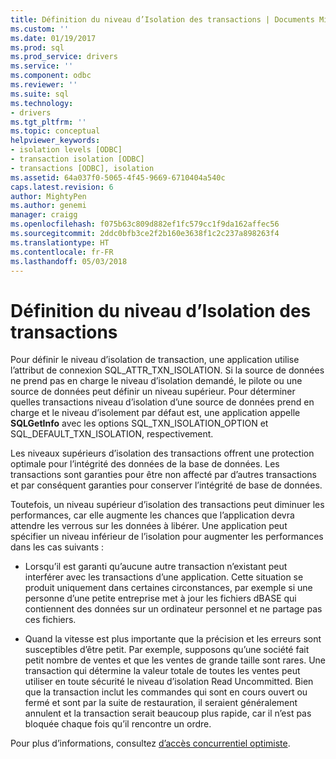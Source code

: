 ```yaml
---
title: Définition du niveau d’Isolation des transactions | Documents Microsoft
ms.custom: ''
ms.date: 01/19/2017
ms.prod: sql
ms.prod_service: drivers
ms.service: ''
ms.component: odbc
ms.reviewer: ''
ms.suite: sql
ms.technology:
- drivers
ms.tgt_pltfrm: ''
ms.topic: conceptual
helpviewer_keywords:
- isolation levels [ODBC]
- transaction isolation [ODBC]
- transactions [ODBC], isolation
ms.assetid: 64a037f0-5065-4f45-9669-6710404a540c
caps.latest.revision: 6
author: MightyPen
ms.author: genemi
manager: craigg
ms.openlocfilehash: f075b63c809d882ef1fc579cc1f9da162affec56
ms.sourcegitcommit: 2ddc0bfb3ce2f2b160e3638f1c2c237a898263f4
ms.translationtype: HT
ms.contentlocale: fr-FR
ms.lasthandoff: 05/03/2018
---
```

# <a name="setting-the-transaction-isolation-level"></a>Définition du niveau d’Isolation des transactions
Pour définir le niveau d’isolation de transaction, une application utilise l’attribut de connexion SQL_ATTR_TXN_ISOLATION. Si la source de données ne prend pas en charge le niveau d’isolation demandé, le pilote ou une source de données peut définir un niveau supérieur. Pour déterminer quelles transactions niveau d’isolation d’une source de données prend en charge et le niveau d’isolement par défaut est, une application appelle **SQLGetInfo** avec les options SQL_TXN_ISOLATION_OPTION et SQL_DEFAULT_TXN_ISOLATION, respectivement.  
  
 Les niveaux supérieurs d’isolation des transactions offrent une protection optimale pour l’intégrité des données de la base de données. Les transactions sont garanties pour être non affecté par d’autres transactions et par conséquent garanties pour conserver l’intégrité de base de données.  
  
 Toutefois, un niveau supérieur d’isolation des transactions peut diminuer les performances, car elle augmente les chances que l’application devra attendre les verrous sur les données à libérer. Une application peut spécifier un niveau inférieur de l’isolation pour augmenter les performances dans les cas suivants :  
  
-   Lorsqu’il est garanti qu’aucune autre transaction n’existant peut interférer avec les transactions d’une application. Cette situation se produit uniquement dans certaines circonstances, par exemple si une personne d’une petite entreprise met à jour les fichiers dBASE qui contiennent des données sur un ordinateur personnel et ne partage pas ces fichiers.  
  
-   Quand la vitesse est plus importante que la précision et les erreurs sont susceptibles d’être petit. Par exemple, supposons qu’une société fait petit nombre de ventes et que les ventes de grande taille sont rares. Une transaction qui détermine la valeur totale de toutes les ventes peut utiliser en toute sécurité le niveau d’isolation Read Uncommitted. Bien que la transaction inclut les commandes qui sont en cours ouvert ou fermé et sont par la suite de restauration, il seraient généralement annulent et la transaction serait beaucoup plus rapide, car il n’est pas bloquée chaque fois qu’il rencontre un ordre.  
  
 Pour plus d’informations, consultez [d’accès concurrentiel optimiste](../../../odbc/reference/develop-app/optimistic-concurrency.md).

